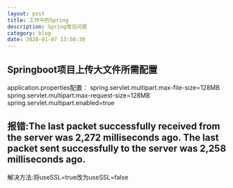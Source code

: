 ```yaml
---
layout: post
title: 工作中的Spring
description: Spring常见问题
category: blog
date: 2020-01-07 13:50:39
---
```


## Springboot项目上传大文件所需配置
application.properties配置：
spring.servlet.multipart.max-file-size=128MB
spring.servlet.multipart.max-request-size=128MB
spring.servlet.multipart.enabled=true

## 报错:The last packet successfully received from the server was 2,272 milliseconds ago. The last packet sent successfully to the server was 2,258 milliseconds ago.
解决方法:将useSSL=true改为useSSL=false    



















